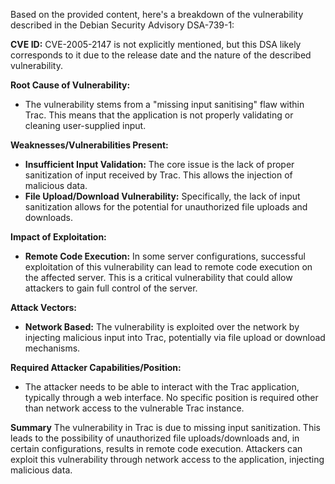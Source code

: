 Based on the provided content, here's a breakdown of the vulnerability described in the Debian Security Advisory DSA-739-1:

**CVE ID:** CVE-2005-2147 is not explicitly mentioned, but this DSA likely corresponds to it due to the release date and the nature of the described vulnerability.

**Root Cause of Vulnerability:**
*   The vulnerability stems from a "missing input sanitising" flaw within Trac. This means that the application is not properly validating or cleaning user-supplied input.

**Weaknesses/Vulnerabilities Present:**
*   **Insufficient Input Validation:** The core issue is the lack of proper sanitization of input received by Trac. This allows the injection of malicious data.
*   **File Upload/Download Vulnerability:**  Specifically, the lack of input sanitization allows for the potential for unauthorized file uploads and downloads.

**Impact of Exploitation:**
*   **Remote Code Execution:** In some server configurations, successful exploitation of this vulnerability can lead to remote code execution on the affected server. This is a critical vulnerability that could allow attackers to gain full control of the server.

**Attack Vectors:**
*   **Network Based:** The vulnerability is exploited over the network by injecting malicious input into Trac, potentially via file upload or download mechanisms.

**Required Attacker Capabilities/Position:**
*   The attacker needs to be able to interact with the Trac application, typically through a web interface. No specific position is required other than network access to the vulnerable Trac instance.

**Summary**
The vulnerability in Trac is due to missing input sanitization. This leads to the possibility of unauthorized file uploads/downloads and, in certain configurations, results in remote code execution. Attackers can exploit this vulnerability through network access to the application, injecting malicious data.